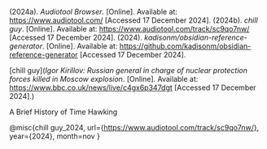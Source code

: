 

(2024a). _Audiotool Browser_. [Online]. Available at: https://www.audiotool.com/ [Accessed 17 December 2024].
(2024b). _chill guy_. [Online]. Available at: https://www.audiotool.com/track/sc9qo7nw/ [Accessed 17 December 2024].
(2024). _kadisonm/obsidian-reference-generator_. [Online]. Available at: https://github.com/kadisonm/obsidian-reference-generator [Accessed 17 December 2024].

[chill guy](_Igor Kirillov: Russian general in charge of nuclear protection forces killed in Moscow explosion_. [Online]. Available at: https://www.bbc.co.uk/news/live/c4gx6p347dgt [Accessed 17 December 2024].) 

A Brief History of Time Hawking


@misc{chill guy_2024, url={https://www.audiotool.com/track/sc9qo7nw/}, year={2024}, month=nov } 

